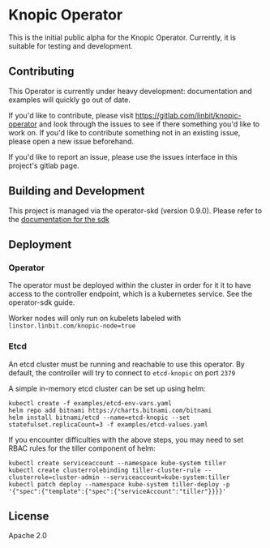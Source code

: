 # Knopic Operator

This is the initial public alpha for the Knopic Operator. Currently, it is
suitable for testing and development.

## Contributing

This Operator is currently under heavy development: documentation and examples will quickly
go out of date.

If you'd like to contribute, please visit https://gitlab.com/linbit/knopic-operator
and look through the issues to see if there something you'd like to work on. If
you'd like to contribute something not in an existing issue, please open a new
issue beforehand.

If you'd like to report an issue, please use the issues interface in this
project's gitlab page.

## Building and Development

This project is managed via the operator-skd (version 0.9.0). Please refer to
the [documentation for the sdk](https://github.com/operator-framework/operator-sdk/tree/v0.9.x)

## Deployment

### Operator

The operator must be deployed within the cluster in order for it it to have access
to the controller endpoint, which is a kubernetes service. See the operator-sdk
guide.

Worker nodes will only run on kubelets labeled with `linstor.linbit.com/knopic-node=true`

### Etcd

An etcd cluster must be running and reachable to use this operator. By default,
the controller will try to connect to `etcd-knopic` on port `2379`

A simple in-memory etcd cluster can be set up using helm:
```
kubectl create -f examples/etcd-env-vars.yaml
helm repo add bitnami https://charts.bitnami.com/bitnami
helm install bitnami/etcd --name=etcd-knopic --set statefulset.replicaCount=3 -f examples/etcd-values.yaml
```

If you encounter difficulties with the above steps, you may need to set RBAC
rules for the tiller component of helm:
```
kubectl create serviceaccount --namespace kube-system tiller
kubectl create clusterrolebinding tiller-cluster-rule --clusterrole=cluster-admin --serviceaccount=kube-system:tiller
kubectl patch deploy --namespace kube-system tiller-deploy -p '{"spec":{"template":{"spec":{"serviceAccount":"tiller"}}}}'
```

## License

Apache 2.0
